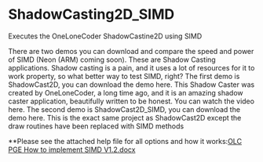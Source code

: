 # ShadowCasting2D_SIMD
Executes the OneLoneCoder ShadowCastine2D using SIMD

There are two demos you can download and compare the speed and power of SIMD (Neon (ARM) coming soon). These are Shadow Casting applications. 
Shadow casting is a pain, and it uses a lot of resources for it to work property, so what better way to test SIMD, right? 
The first demo is ShadowCast2D, you can download the demo here. This Shadow Caster was created by OneLoneCoder, a long time ago, and it is an amazing shadow caster application, beautifully written to be honest. You can watch the video here.
The second demo is ShadowCast2D_SIMD, you can download the demo here. This is the exact same project as ShadowCast2D except the draw routines have been replaced with SIMD methods

**Please see the attached help file for all options and how it works:[OLC PGE How to implement SIMD V1.2.docx](https://github.com/Johnnyg63/ShadowCasting2D_SIMD/files/10413213/OLC.PGE.How.to.implement.SIMD.V1.2.docx)

